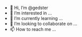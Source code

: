 - 👋 Hi, I’m @gedster
- 👀 I’m interested in ...
- 🌱 I’m currently learning ...
- 💞️ I’m looking to collaborate on ...
- 📫 How to reach me ...

<!---
gedster/gedster is a ✨ special ✨ repository because its `README.md` (this file) appears on your GitHub profile.
You can click the Preview link to take a look at your changes.
--->
